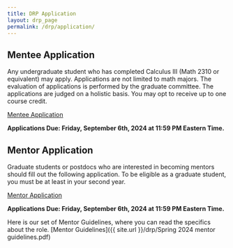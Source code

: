 ```yaml
---
title: DRP Application 
layout: drp_page
permalink: /drp/application/
---
```


<h2 class="mb-3">Mentee Application</h2>

Any undergraduate student who has completed Calculus III (Math 2310 or equivalent)
may apply. Applications are not limited to math majors. The evaluation
of applications is performed by the graduate committee. The
applications are judged on a holistic basis. You may opt to receive up to one course credit.

[Mentee Application](https://forms.gle/2wFMrSnpQUR3rxLE8)

**Applications Due: Friday, September 6th, 2024 at 11:59 PM Eastern Time.**

<h2 class="mb-3">Mentor Application</h2>

Graduate students or postdocs who are interested in becoming mentors should fill
out the following application. To be eligible as a graduate student, you must be at least in your second year.

[Mentor Application](https://forms.gle/anBVa2MtQMsqMc3m8)

**Applications Due: Friday, September 6th, 2024 at 11:59 PM Eastern Time.**

Here is our set of Mentor Guidelines, where you can read the specifics about the role. [Mentor Guidelines]({{ site.url }}/drp/Spring 2024 mentor guidelines.pdf)
